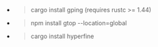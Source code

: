 - > cargo install gping (requires rustc >= 1.44)

- > npm install gtop --location=global

- > cargo install hyperfine
